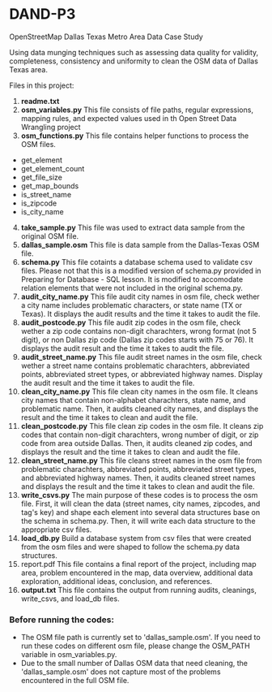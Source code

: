 # DAND-P3
OpenStreetMap Dallas Texas Metro Area Data Case Study

Using data munging techniques such as assessing data quality for validity, completeness, consistency and uniformity to clean the OSM data of Dallas Texas area.

Files in this project:
1. **readme.txt**
2. **osm_variables.py**
This file consists of file paths, regular expressions, mapping rules, and expected values used in th Open Street Data Wrangling project
3. **osm_functions.py**
This file contains helper functions to process the OSM files.
* get_element
* get_element_count
* get_file_size
* get_map_bounds
* is_street_name
* is_zipcode
* is_city_name
4. **take_sample.py**
This file was used to extract data sample from the original OSM file.
5. **dallas_sample.osm**
This file is data sample from the Dallas-Texas OSM file.
6. **schema.py**
This file cotaints a database schema used to validate csv files. Please not that this is a modified version of schema.py provided in Preparing for Database - SQL lesson. It is modified to accomodate relation elements that were not included in the original schema.py.
7. **audit_city_name.py**
This file audit city names in osm file, check wether a city name includes problematic characters, or state name (TX or Texas). It displays the audit results and the time it takes to audit the file.
8. **audit_postcode.py**
This file audit zip codes in the osm file, check wether a zip code contains non-digit charachters, wrong format (not 5 digit), or non Dallas zip code (Dallas zip codes starts with 75 or 76). It displays the audit result and the time it takes to audit the file.
9. **audit_street_name.py**
This file audit street names in the osm file, check wether a street name contains problematic charachters, abbreviated points, abbreviated street types, or abbreviated highway names. Display the audit result and the time it takes to audit the file.
10. **clean_city_name.py**
This file clean city names in the osm file. It cleans city names that contain non-alphabet charachters, state name, and problematic name. Then, it audits cleaned city names, and displays the result and the time it takes to clean and audit the file.
11. **clean_postcode.py**
This file clean zip codes in the osm file. It cleans zip codes that contain non-digit charachters, wrong number of digit, or zip code from area outside Dallas. Then, it audits cleaned zip codes, and displays the result and the time it takes to clean and audit the file.
12. **clean_street_name.py**
This file cleans street names in the osm file from problematic charachters, abbreviated points, abbreviated street types, and abbreviated highway names. Then, it audits cleaned street names and displays the result and the time it takes to clean and audit the file.
13. **write_csvs.py**
The main purpose of these codes is to process the osm file. First, it will clean the data (street names, city names, zipcodes, and tag's key) and shape each element into several data structures base on the schema in schema.py. Then, it will write each data structure to the appropriate csv files.
14. **load_db.py**
Build a database system from csv files that were created from the osm files and were shaped to follow the schema.py data structures.
15. report.pdf
This file contains a final report of the project, including map area, problem encountered in the map, data overview, additional data exploration, additional ideas, conclusion, and references.
16. **output.txt**
This file contains the output from running audits, cleanings, write_csvs, and load_db files.

### Before running the codes:
* The OSM file path is currently set to 'dallas_sample.osm'. If you need to run these codes on different osm file, please change the OSM_PATH variable in osm_variables.py.
* Due to the small number of Dallas OSM data that need cleaning, the 'dallas_sample.osm' does not capture most of the problems encountered in the full OSM file. 

